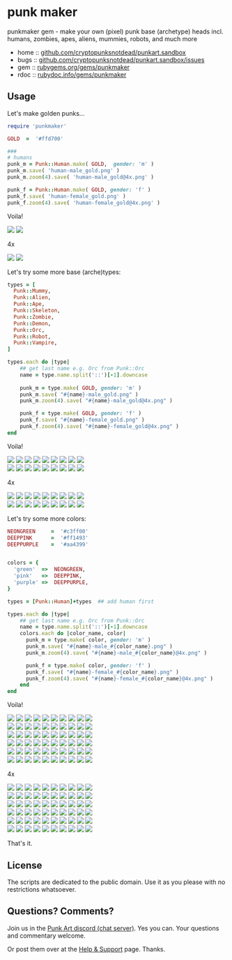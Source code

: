 # punk maker

punkmaker gem - make your own (pixel) punk base (archetype) heads incl. humans, zombies, apes, aliens, mummies, robots, and much more



* home  :: [github.com/cryptopunksnotdead/punkart.sandbox](https://github.com/cryptopunksnotdead/punkart.sandbox)
* bugs  :: [github.com/cryptopunksnotdead/punkart.sandbox/issues](https://github.com/cryptopunksnotdead/punkart.sandbox/issues)
* gem   :: [rubygems.org/gems/punkmaker](https://rubygems.org/gems/punkmaker)
* rdoc  :: [rubydoc.info/gems/punkmaker](http://rubydoc.info/gems/punkmaker)




## Usage

Let's make golden punks...

``` ruby
require 'punkmaker'

GOLD  =  '#ffd700'

###
# humans
punk_m = Punk::Human.make( GOLD,  gender: 'm' )
punk_m.save( 'human-male_gold.png' )
punk_m.zoom(4).save( 'human-male_gold@4x.png' )

punk_f = Punk::Human.make( GOLD, gender: 'f' )
punk_f.save( 'human-female_gold.png' )
punk_f.zoom(4).save( 'human-female_gold@4x.png' )
```


Voila!

![](i/human-male_gold.png)
![](i/human-female_gold.png)

4x

![](i/human-male_gold@4x.png)
![](i/human-female_gold@4x.png)



Let's try some more base (arche)types:

``` ruby
types = [
  Punk::Mummy,
  Punk::Alien, 
  Punk::Ape,
  Punk::Skeleton,
  Punk::Zombie,
  Punk::Demon,
  Punk::Orc,
  Punk::Robot,
  Punk::Vampire,   
]

types.each do |type|
    ## get last name e.g. Orc from Punk::Orc
    name = type.name.split('::')[-1].downcase
  
    punk_m = type.make( GOLD, gender: 'm' )
    punk_m.save( "#{name}-male_gold.png" )
    punk_m.zoom(4).save( "#{name}-male_gold@4x.png" )

    punk_f = type.make( GOLD, gender: 'f' )
    punk_f.save( "#{name}-female_gold.png" )
    punk_f.zoom(4).save( "#{name}-female_gold@4x.png" )
end
```

Voila!

![](i/mummy-male_gold.png) 
![](i/alien-male_gold.png) 
![](i/ape-male_gold.png) 
![](i/skeleton-male_gold.png) 
![](i/zombie-male_gold.png) 
![](i/demon-male_gold.png) 
![](i/orc-male_gold.png) 
![](i/robot-male_gold.png) 
![](i/vampire-male_gold.png)  <br>
![](i/mummy-female_gold.png)
![](i/alien-female_gold.png) 
![](i/ape-female_gold.png) 
![](i/skeleton-female_gold.png) 
![](i/zombie-female_gold.png) 
![](i/demon-female_gold.png) 
![](i/orc-female_gold.png) 
![](i/robot-female_gold.png) 
![](i/vampire-female_gold.png)

4x

![](i/mummy-male_gold@4x.png) 
![](i/alien-male_gold@4x.png) 
![](i/ape-male_gold@4x.png) 
![](i/skeleton-male_gold@4x.png) 
![](i/zombie-male_gold@4x.png) 
![](i/demon-male_gold@4x.png) 
![](i/orc-male_gold@4x.png) 
![](i/robot-male_gold@4x.png) 
![](i/vampire-male_gold@4x.png)  <br>
![](i/mummy-female_gold@4x.png)
![](i/alien-female_gold@4x.png) 
![](i/ape-female_gold@4x.png) 
![](i/skeleton-female_gold@4x.png) 
![](i/zombie-female_gold@4x.png) 
![](i/demon-female_gold@4x.png) 
![](i/orc-female_gold@4x.png) 
![](i/robot-female_gold@4x.png) 
![](i/vampire-female_gold@4x.png)


Let's try some more colors:

```ruby
NEONGREEN     =  '#c3ff00'
DEEPPINK      =  '#ff1493'
DEEPPURPLE    =  '#aa4399'


colors = {
  'green'  =>  NEONGREEN,
  'pink'   =>  DEEPPINK,
  'purple' =>  DEEPPURPLE,
}

types = [Punk::Human]+types  ## add human first

types.each do |type|
    ## get last name e.g. Orc from Punk::Orc
    name = type.name.split('::')[-1].downcase
    colors.each do |color_name, color|  
      punk_m = type.make( color, gender: 'm' )
      punk_m.save( "#{name}-male_#{color_name}.png" )
      punk_m.zoom(4).save( "#{name}-male_#{color_name}@4x.png" )

      punk_f = type.make( color, gender: 'f' )
      punk_f.save( "#{name}-female_#{color_name}.png" )
      punk_f.zoom(4).save( "#{name}-female_#{color_name}@4x.png" )
    end
end
```

Voila!

![](i/human-male_green.png) 
![](i/mummy-male_green.png) 
![](i/alien-male_green.png) 
![](i/ape-male_green.png) 
![](i/skeleton-male_green.png) 
![](i/zombie-male_green.png) 
![](i/demon-male_green.png) 
![](i/orc-male_green.png) 
![](i/robot-male_green.png) 
![](i/vampire-male_green.png)  <br>
![](i/human-female_green.png)
![](i/mummy-female_green.png)
![](i/alien-female_green.png) 
![](i/ape-female_green.png) 
![](i/skeleton-female_green.png) 
![](i/zombie-female_green.png) 
![](i/demon-female_green.png) 
![](i/orc-female_green.png) 
![](i/robot-female_green.png) 
![](i/vampire-female_green.png) <br>
![](i/human-male_pink.png) 
![](i/mummy-male_pink.png) 
![](i/alien-male_pink.png) 
![](i/ape-male_pink.png) 
![](i/skeleton-male_pink.png) 
![](i/zombie-male_pink.png) 
![](i/demon-male_pink.png) 
![](i/orc-male_pink.png) 
![](i/robot-male_pink.png) 
![](i/vampire-male_pink.png)  <br>
![](i/human-female_pink.png)
![](i/mummy-female_pink.png)
![](i/alien-female_pink.png) 
![](i/ape-female_pink.png) 
![](i/skeleton-female_pink.png) 
![](i/zombie-female_pink.png) 
![](i/demon-female_pink.png) 
![](i/orc-female_pink.png) 
![](i/robot-female_pink.png) 
![](i/vampire-female_pink.png) <br>
![](i/human-male_purple.png) 
![](i/mummy-male_purple.png) 
![](i/alien-male_purple.png) 
![](i/ape-male_purple.png) 
![](i/skeleton-male_purple.png) 
![](i/zombie-male_purple.png) 
![](i/demon-male_purple.png) 
![](i/orc-male_purple.png) 
![](i/robot-male_purple.png) 
![](i/vampire-male_purple.png)  <br>
![](i/human-female_purple.png)
![](i/mummy-female_purple.png)
![](i/alien-female_purple.png) 
![](i/ape-female_purple.png) 
![](i/skeleton-female_purple.png) 
![](i/zombie-female_purple.png) 
![](i/demon-female_purple.png) 
![](i/orc-female_purple.png) 
![](i/robot-female_purple.png) 
![](i/vampire-female_purple.png) 



4x

![](i/human-male_green@4x.png) 
![](i/mummy-male_green@4x.png) 
![](i/alien-male_green@4x.png) 
![](i/ape-male_green@4x.png) 
![](i/skeleton-male_green@4x.png) 
![](i/zombie-male_green@4x.png) 
![](i/demon-male_green@4x.png) 
![](i/orc-male_green@4x.png) 
![](i/robot-male_green@4x.png) 
![](i/vampire-male_green@4x.png)  <br>
![](i/human-female_green@4x.png)
![](i/mummy-female_green@4x.png)
![](i/alien-female_green@4x.png) 
![](i/ape-female_green@4x.png) 
![](i/skeleton-female_green@4x.png) 
![](i/zombie-female_green@4x.png) 
![](i/demon-female_green@4x.png) 
![](i/orc-female_green@4x.png) 
![](i/robot-female_green@4x.png) 
![](i/vampire-female_green@4x.png) <br>
![](i/human-male_pink@4x.png) 
![](i/mummy-male_pink@4x.png) 
![](i/alien-male_pink@4x.png) 
![](i/ape-male_pink@4x.png) 
![](i/skeleton-male_pink@4x.png) 
![](i/zombie-male_pink@4x.png) 
![](i/demon-male_pink@4x.png) 
![](i/orc-male_pink@4x.png) 
![](i/robot-male_pink@4x.png) 
![](i/vampire-male_pink@4x.png)  <br>
![](i/human-female_pink@4x.png)
![](i/mummy-female_pink@4x.png)
![](i/alien-female_pink@4x.png) 
![](i/ape-female_pink@4x.png) 
![](i/skeleton-female_pink@4x.png) 
![](i/zombie-female_pink@4x.png) 
![](i/demon-female_pink@4x.png) 
![](i/orc-female_pink@4x.png) 
![](i/robot-female_pink@4x.png) 
![](i/vampire-female_pink@4x.png) <br>
![](i/human-male_purple@4x.png) 
![](i/mummy-male_purple@4x.png) 
![](i/alien-male_purple@4x.png) 
![](i/ape-male_purple@4x.png) 
![](i/skeleton-male_purple@4x.png) 
![](i/zombie-male_purple@4x.png) 
![](i/demon-male_purple@4x.png) 
![](i/orc-male_purple@4x.png) 
![](i/robot-male_purple@4x.png) 
![](i/vampire-male_purple@4x.png)  <br>
![](i/human-female_purple@4x.png)
![](i/mummy-female_purple@4x.png)
![](i/alien-female_purple@4x.png) 
![](i/ape-female_purple@4x.png) 
![](i/skeleton-female_purple@4x.png) 
![](i/zombie-female_purple@4x.png) 
![](i/demon-female_purple@4x.png) 
![](i/orc-female_purple@4x.png) 
![](i/robot-female_purple@4x.png) 
![](i/vampire-female_purple@4x.png) 



That's it.



## License

The scripts are dedicated to the public domain.
Use it as you please with no restrictions whatsoever.


## Questions? Comments?

Join us in the [Punk Art discord (chat server)](https://discord.gg/FE3HeXNKRa). Yes you can.
Your questions and commentary welcome.

Or post them over at the [Help & Support](https://github.com/geraldb/help) page. Thanks.


